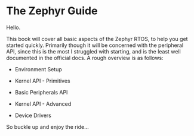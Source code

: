 
# The Zephyr Guide

Hello.

This book will cover all basic aspects of the Zephyr RTOS, to help you get started quickly. Primarily though it will be concerned with the peripheral API, since this is the most I struggled with starting, and is the least well documented in the official docs. A rough overview is as follows:

- Environment Setup

- Kernel API - Primitives

- Basic Peripherals API

- Kernel API - Advanced

- Device Drivers

So buckle up and enjoy the ride...
